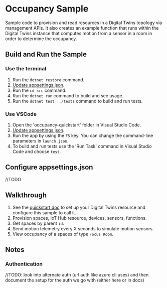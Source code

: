 # Occupancy Sample

Sample code to provision and read resources in a Digital Twins topology via management APIs. It also creates an example function that runs within the Digital Twins instance that computes motion from a sensor in a room in order to determine the occupancy.

## Build and Run the Sample

### Use the terminal

1. Run the `dotnet restore` command.
2. [Update appsettings.json](#configuring-appsettings.json).
3. Run the `cd src` command.
4. Run the `dotnet run` command to build and see usage.
5. Run the `dotnet test ../tests` command to build and run tests.

### Use VSCode

1. Open the 'occupancy-quickstart' folder in Visual Studio Code.
2. [Update appsettings.json](#configuring-appsettings.json).
3. Run the app by using the `F5` key. You can change the command-line parameters in `launch.json`.
4. To build and run tests use the 'Run Task' command in Visual Studio Code and choose `test`.

## Configure appsettings.json

//TODO

## Walkthrough

1. See the [quickstart doc](https://github.com/MicrosoftDocs/azure-docs-pr/blob/release-preview-smart-spaces/articles/digital-twins/quickstart-view-occupancy-dotnet.md) to set up your Digital Twins resource and configure this sample to call it.
2. Provision spaces, IoT Hub resource, devices, sensors, functions.
3. Get spaces by parent `id`.
4. Send motion telemetry every X seconds to simulate motion sensors.
5. View occupancy of a spaces of type `Focus Room`.

## Notes

### Authentication

//TODO: look into alternate auth (url auth like azure cli uses) and then document the setup for the auth we go with (either here or in docs)